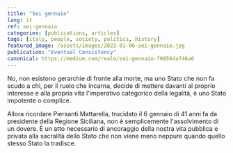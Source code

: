 ```yaml
---
title: "Sei gennaio"
lang: it
ref: sei-gennaio
categories: [publications, articles]
tags: [italy, people, society, politics, history]
featured_image: /assets/images/2021-01-06-sei-gennaio.jpg
publication: "Eventual Consistency"
canonical: https://medium.com/reale/sei-gennaio-f0856da746a6
---
```


No, non esistono gerarchie di fronte alla morte, ma uno Stato che non fa scudo a chi, per il ruolo che incarna, decide di mettere davanti al proprio interesse e alla propria vita l'imperativo categorico della legalità, è uno Stato impotente o complice.

Allora ricordare Piersanti Mattarella, trucidato il 6 gennaio di 41 anni fa da presidente della Regione Siciliana, non è semplicemente l'assolvimento di un dovere. È un atto necessario di ancoraggio della nostra vita pubblica e privata alla sacralità dello Stato che non viene meno neppure quando quello stesso Stato la tradisce.
